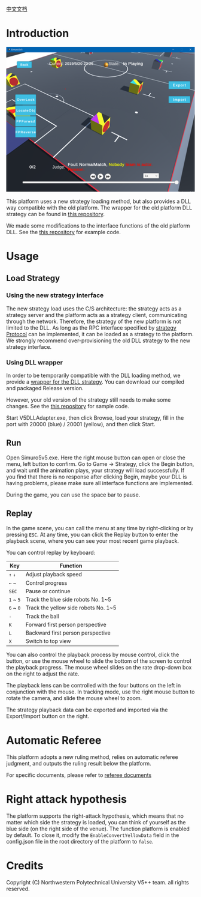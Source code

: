 [中文文档](https://github.com/npuv5pp/Simuro5v5/blob/master/README_ZH.md)

# Introduction

![screenshot](./Documents/screenshot.png)

This platform uses a new strategy loading method, but also provides a DLL way compatible with the old platform. The wrapper for the old platform DLL strategy can be found in [this repository](https://github.com/npuv5pp/V5DLLAdapter).

We made some modifications to the interface functions of the old platform DLL. See the [this repository](https://github.com/npuv5pp/DLLStrategy) for example code.

# Usage

## Load Strategy

### Using the new strategy interface

The new strategy load uses the C/S architecture: the strategy acts as a strategy server and the platform acts as a strategy client, communicating through the network. Therefore, the strategy of the new platform is not limited to the DLL. As long as the RPC interface specified by [strategy Protocol](https://github.com/npuv5pp/V5RPC) can be implemented, it can be loaded as a strategy to the platform. We strongly recommend over-provisioning the old DLL strategy to the new strategy interface.

### Using DLL wrapper

In order to be temporarily compatible with the DLL loading method, we provide a [wrapper for the DLL strategy](https://github.com/npuv5pp/V5DLLAdapter). You can download our compiled and packaged Release version.

However, your old version of the strategy still needs to make some changes. See the [this repository](https://github.com/npuv5pp/DLLStrategy) for sample code.

Start V5DLLAdapter.exe, then click Browse, load your strategy, fill in the port with 20000 (blue) / 20001 (yellow), and then click Start.

## Run

Open Simuro5v5.exe. Here the right mouse button can open or close the menu, left button to confirm. Go to Game -> Strategy, click the Begin button, and wait until the animation plays, your strategy will load successfully. If you find that there is no response after clicking Begin, maybe your DLL is having problems, please make sure all interface functions are implemented.

During the game, you can use the space bar to pause.

## Replay

In the game scene, you can call the menu at any time by right-clicking or by pressing `ESC`. At any time, you can click the Replay button to enter the playback scene, where you can see your most recent game playback.

You can control replay by keyboard:

| Key       | Function                             |
|-----------|--------------------------------------|
| `↑` `↓`   | Adjust playback speed                |
| `←` `→`   | Control progress                     |
| `SEC`     | Pause or continue                    |
| `1` ~ `5` | Track the blue side robots No. 1~5   |
| `6` ~ `0` | Track the yellow side robots No. 1~5 |
| `-`       | Track the ball                       |
| `K`       | Forward first person perspective     |
| `L`       | Backward first person perspective    |
| `X`       | Switch to top view                   |

You can also control the playback process by mouse control, click the button, or use the mouse wheel to slide the bottom of the screen to control the playback progress. The mouse wheel slides on the rate drop-down box on the right to adjust the rate.

The playback lens can be controlled with the four buttons on the left in conjunction with the mouse. In tracking mode, use the right mouse button to rotate the camera, and slide the mouse wheel to zoom.

The strategy playback data can be exported and imported via the Export/Import button on the right.

# Automatic Referee
This platform adopts a new ruling method, relies on automatic referee judgment, and outputs the ruling result below the platform.

For specific documents, please refer to [referee documents](https://github.com/npuv5pp/Simuro5v5/blob/master/Documents/Referee.md)

# Right attack hypothesis

The platform supports the right-attack hypothesis, which means that no matter which side the strategy is loaded, you can think of yourself as the blue side (on the right side of the venue). The function platform is enabled by default. To close it, modify the `EnableConvertYellowData` field in the config.json file in the root directory of the platform to `false`.

# Credits

Copyright (C) Northwestern Polytechnical University V5++ team. all rights reserved.
